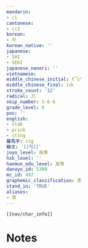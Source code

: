 ```yaml
---
mandarin:
- cì
cantonese:
- ci3
korean:
- 자
korean_native: ''
japanese:
- SHI
- SEKI
japanese_nanori: ''
vietnamese:
middle_chinese_initial: t͡sʰ
middle_chinese_final: iᴇk
stroke_count: '12'
radical: 刀
skip_number: 1-6-6
grade_level: 5
pos: ''
english:
- stab
- prick
- sting
羅馬字: cig
韓文: '[[칙]]'
joyo_level: 高等
hsk_level: ''
hanmun_edu_level: 高等
danayo_id: 5300
mc_id: 497
graphemic_classification: 朿
stand_in: 'TRUE'
aliases:
- 朿
---
```

```meta-bind-embed
[[nav/char_info]]
```

# Notes
